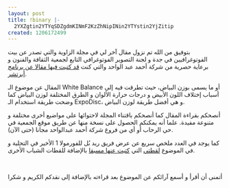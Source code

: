 ```yaml
---
layout: post
title: !binary |-
  2YXZgtin2YTYqSDZgdmKINmF2KzZhNipINin2YTYstin2YjZitip
created: 1206172499
---
```

<p>بتوفيق من الله تم نزول مقال آخر لي في مجلة الزاوية والتي تصدر عن بيت الفوتوغرافيين في جدة و لجنة التصوير الفوتوغرافي التابع لجمعية الثقافة والفنون و برعاية حصرية من شركة أحمد عبد الواحد والتي كنت <a href="http://yousef.raffah.com/node/267">قد كتبت فيها مقالا عن برنامج أبرتشر</a>.</p><p>المقال عن موضوع الـ White Balance أو ما يسمى بوزن البياض، حيث تطرقت فيه إلى أسباب إختلاف اللون الأبيض و درجات حرارة الألوان و الطرق المختلفة لوزن البياض كما وضحت طريقة استخدام الـ ExpoDisc، و هي أفضل طريقة لوزن البياض.</p><p>أنصحكم بقراءة المقال كما أنصحكم باقتناء المجلة لاحتوائها على مواضيع أخرى مختلفة و متنوعة مفيدة. علما أنه يمكنكم الحصول على نسخة منها عن طريق موقع الجمعية في حي الرحاب أو أي من فروع شركة أحمد عبدالواحد مجانا (حتى الآن).</p><p>كما يوجد في العدد ملخص سريع عن عرض فريق ريد بُل للفورمولا 1 الأخير في التحلية و في الموضوع <a href="http://farm4.static.flickr.com/3283/2320515271_bcdf7436c6_m.jpg">لقطتي</a> التي <a href="http://yousef.raffah.com/node/307">كتبت عنها مسبقا</a> بالإضافة للقطات الشباب الأخرى.</p><p>&nbsp;</p><p>أتمنى أن أقرأ و أسمع آرائكم عن الموضوع بعد قراءته بالإضافة إلى نقدكم الكريم و شكرا</p>
